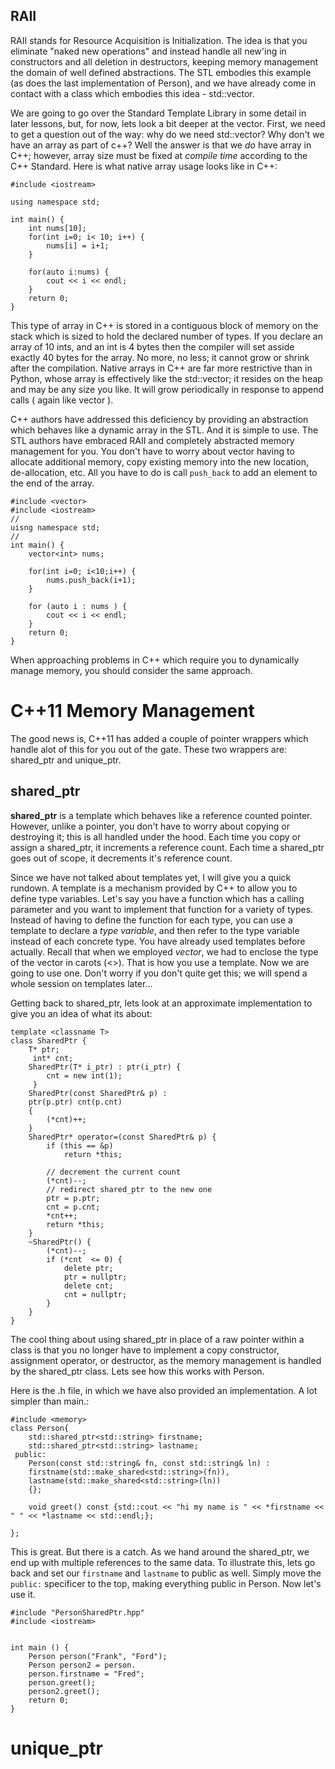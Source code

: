 
## RAII

RAII stands for Resource Acquisition is Initialization. The idea is that you eliminate "naked new operations" and instead handle all new'ing in constructors and all deletion in destructors, keeping memory management the domain of well defined abstractions. The STL embodies this example (as does the last implementation of Person), and we have already come in contact with a class which embodies this idea - std::vector. 
 
 We are going to go over the Standard Template Library in some detail in later lessons, but, for now, lets look a bit deeper at the vector. First, we need to get a question out of the way: why do we need std::vector? Why don't we have an array as part of c++? Well the answer is that we _do_ have array in C++; however, array size must be fixed at _compile_ _time_ according to the C++ Standard. Here is what native array usage looks like in C++:
 
```
#include <iostream>
 
using namespace std;
 
int main() {
    int nums[10];
    for(int i=0; i< 10; i++) {
        nums[i] = i+1;
    }
    
    for(auto i:nums) {
        cout << i << endl;
    }
    return 0;
}
```

This type of array in C++ is stored in a contiguous block of memory on the stack which is sized to hold the declared number of types. If you declare an array of 10 ints, and an int is 4 bytes then the compiler will set asside exactly 40 bytes for the array. No more, no less; it cannot grow or shrink after the compilation. Native arrays in C++ are far more restrictive than in Python, whose array is effectively like the std::vector; it resides on the heap and may be any size you like. It will grow periodically in response to append calls ( again like vector ). 

C++ authors have addressed this deficiency by providing an abstraction which behaves like a dynamic array in the STL. And it is simple to use. The STL authors have embraced RAII and completely abstracted memory management for you. You don't have to worry about vector having to allocate additional memory, copy existing memory into the new location, de-allocation, etc. All you have to do is call `push_back` to add an element to the end of the array. 

```
#include <vector>
#include <iostream>
//
uisng namespace std;
//
int main() {
    vector<int> nums;
    
    for(int i=0; i<10;i++) {
        nums.push_back(i+1); 
    }
    
    for (auto i : nums ) {
        cout << i << endl;
    }
    return 0;
}
```
When approaching problems in C++ which require you to dynamically manage memory, you should consider the same approach. 

# C++11 Memory Management

The good news is, C++11 has added a couple of pointer wrappers which handle alot of this for you out of the gate. These two wrappers are: shared_ptr and unique_ptr. 

## shared_ptr 

**shared_ptr** is a template which behaves like a reference counted pointer. However, unlike a pointer, you don't have to worry about copying or destroying it; this is all handled under the hood. Each time you copy or assign a shared_ptr, it increments a reference count. Each time a shared_ptr goes out of scope, it decrements it's reference count. 

Since we have not talked about templates yet, I will give you a quick rundown. A template is a mechanism provided by C++ to allow you to define type variables. Let's say you have a function which has a calling parameter and you want to implement that function for a variety of types. Instead of having to define the function for each type, you can use a template to declare a *type variable*, and then refer to the type variable instead of each concrete type. You have already used templates before actually. Recall that when we employed *vector*, we had to enclose the type of the vector in carots (<>). That is how you use a template. Now we are going to use one. Don't worry if you don't quite get this; we will spend a whole session on templates later...

Getting back to shared_ptr, lets look at an approximate implementation to give you an idea of what its about:

```
template <classname T>
class SharedPtr {
    T* ptr;
     int* cnt;
    SharedPtr(T* i_ptr) : ptr(i_ptr) {
        cnt = new int(1);
     }
    SharedPtr(const SharedPtr& p) :
    ptr(p.ptr) cnt(p.cnt)
    {
        (*cnt)++;
    }
    SharedPtr* operator=(const SharedPtr& p) {
        if (this == &p)
            return *this;
        
        // decrement the current count
        (*cnt)--;
        // redirect shared_ptr to the new one    
        ptr = p.ptr;
        cnt = p.cnt;
        *cnt++;
        return *this;
    }
    ~SharedPtr() {
        (*cnt)--;
        if (*cnt  <= 0) {
            delete ptr;
            ptr = nullptr;
            delete cnt;
            cnt = nullptr;
        }
    }
}
```

The cool thing about using shared_ptr in place of a raw pointer within a class is that you no longer have to implement a copy constructor, assignment operator, or destructor, as the memory management is handled by the shared_ptr class. Lets see how this works with Person.

Here is the .h file, in which we have also provided an implementation. A lot simpler than main.:

```
#include <memory>
class Person{
    std::shared_ptr<std::string> firstname;
    std::shared_ptr<std::string> lastname;
 public:
    Person(const std::string& fn, const std::string& ln) :
    firstname(std::make_shared<std::string>(fn)), 
    lastname(std::make_shared<std::string>(ln))
    {};
    
    void greet() const {std::cout << "hi my name is " << *firstname << " " << *lastname << std::endl;};
    
};
```

This is great. But there is a catch. As we hand around the shared_ptr, we end up with multiple references to the same data. To illustrate this, lets go back and set our `firstname` and `lastname` to public as well. Simply move the `public:` specificer to the top, making everything public in Person. Now let's use it.

```
#include "PersonSharedPtr.hpp"
#include <iostream>


int main () {
    Person person("Frank", "Ford");
    Person person2 = person.
    person.firstname = "Fred";
    person.greet();
    person2.greet();
    return 0;
}
```

# unique_ptr